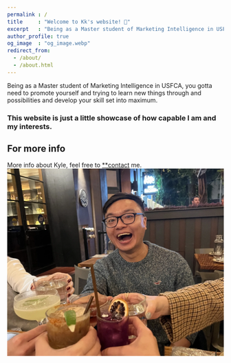 ```yaml
---
permalink : /
title     : "Welcome to Kk's website! 💙"
excerpt   : "Being as a Master student of Marketing Intelligence in USFCA, you gotta need to promote yourself and trying to learn new things through and possibilities and develop your skill set into maximum."
author_profile: true
og_image  : "og_image.webp"
redirect_from: 
  - /about/
  - /about.html
---
```


Being as a Master student of Marketing Intelligence in USFCA, you gotta need to promote yourself and trying to learn new things through and possibilities and develop your skill set into maximum.

### This website is just a little showcase of how capable I am and my interests.

For more info
------
More info about Kyle, feel free to [ **contact](/contact) me.
![Kyle](/images/og_image.webp "Kyle is here")
